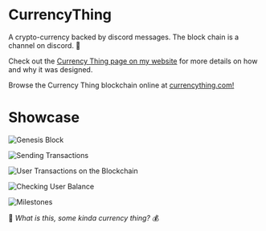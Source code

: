 # CurrencyThing
A crypto-currency backed by discord messages. The block chain is a channel on discord. 🤡

Check out the [Currency Thing page on my website](http://sam.freelancepolice.org/discord_bots/currencything) for more details on how and why it was designed.

Browse the Currency Thing blockchain online at [currencything.com!](https://currencything.com/)

# Showcase
![Genesis Block](http://sam.freelancepolice.org/static/projects/discord_bots/currencything/showcase/genesis.jpg)

![Sending Transactions](http://sam.freelancepolice.org/static/projects/discord_bots/currencything/showcase/user_trades.jpg)

![User Transactions on the Blockchain](http://sam.freelancepolice.org/static/projects/discord_bots/currencything/showcase/blockchain_user_trades.jpg)

![Checking User Balance](http://sam.freelancepolice.org/static/projects/discord_bots/currencything/showcase/user_balance.jpg)

![Milestones](http://sam.freelancepolice.org/static/projects/discord_bots/currencything/showcase/milestones.jpg)


🤡 *What is this, some kinda currency thing?* 💰
